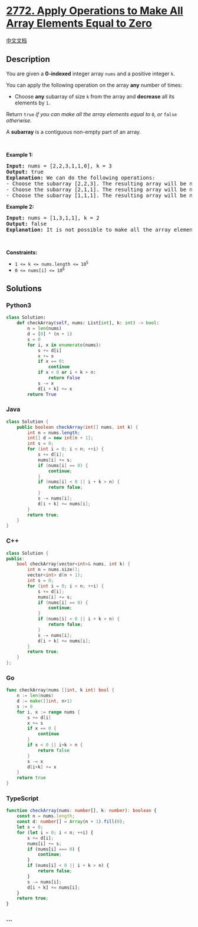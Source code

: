 # [2772. Apply Operations to Make All Array Elements Equal to Zero](https://leetcode.com/problems/apply-operations-to-make-all-array-elements-equal-to-zero)

[中文文档](/solution/2700-2799/2772.Apply%20Operations%20to%20Make%20All%20Array%20Elements%20Equal%20to%20Zero/README.md)

## Description

<p>You are given a <strong>0-indexed</strong> integer array <code>nums</code> and a positive integer <code>k</code>.</p>

<p>You can apply the following operation on the array <strong>any</strong> number of times:</p>

<ul>
	<li>Choose <strong>any</strong> subarray of size <code>k</code> from the array and <strong>decrease</strong> all its elements by <code>1</code>.</li>
</ul>

<p>Return <code>true</code><em> if you can make all the array elements equal to </em><code>0</code><em>, or </em><code>false</code><em> otherwise</em>.</p>

<p>A <strong>subarray</strong> is a contiguous non-empty part of an array.</p>

<p>&nbsp;</p>
<p><strong class="example">Example 1:</strong></p>

<pre>
<strong>Input:</strong> nums = [2,2,3,1,1,0], k = 3
<strong>Output:</strong> true
<strong>Explanation:</strong> We can do the following operations:
- Choose the subarray [2,2,3]. The resulting array will be nums = [<strong><u>1</u></strong>,<strong><u>1</u></strong>,<strong><u>2</u></strong>,1,1,0].
- Choose the subarray [2,1,1]. The resulting array will be nums = [1,1,<strong><u>1</u></strong>,<strong><u>0</u></strong>,<strong><u>0</u></strong>,0].
- Choose the subarray [1,1,1]. The resulting array will be nums = [<u><strong>0</strong></u>,<u><strong>0</strong></u>,<u><strong>0</strong></u>,0,0,0].
</pre>

<p><strong class="example">Example 2:</strong></p>

<pre>
<strong>Input:</strong> nums = [1,3,1,1], k = 2
<strong>Output:</strong> false
<strong>Explanation:</strong> It is not possible to make all the array elements equal to 0.
</pre>

<p>&nbsp;</p>
<p><strong>Constraints:</strong></p>

<ul>
	<li><code>1 &lt;= k &lt;= nums.length &lt;= 10<sup>5</sup></code></li>
	<li><code>0 &lt;= nums[i] &lt;= 10<sup>6</sup></code></li>
</ul>

## Solutions

<!-- tabs:start -->

### **Python3**

```python
class Solution:
    def checkArray(self, nums: List[int], k: int) -> bool:
        n = len(nums)
        d = [0] * (n + 1)
        s = 0
        for i, x in enumerate(nums):
            s += d[i]
            x += s
            if x == 0:
                continue
            if x < 0 or i + k > n:
                return False
            s -= x
            d[i + k] += x
        return True
```

### **Java**

```java
class Solution {
    public boolean checkArray(int[] nums, int k) {
        int n = nums.length;
        int[] d = new int[n + 1];
        int s = 0;
        for (int i = 0; i < n; ++i) {
            s += d[i];
            nums[i] += s;
            if (nums[i] == 0) {
                continue;
            }
            if (nums[i] < 0 || i + k > n) {
                return false;
            }
            s -= nums[i];
            d[i + k] += nums[i];
        }
        return true;
    }
}
```

### **C++**

```cpp
class Solution {
public:
    bool checkArray(vector<int>& nums, int k) {
        int n = nums.size();
        vector<int> d(n + 1);
        int s = 0;
        for (int i = 0; i < n; ++i) {
            s += d[i];
            nums[i] += s;
            if (nums[i] == 0) {
                continue;
            }
            if (nums[i] < 0 || i + k > n) {
                return false;
            }
            s -= nums[i];
            d[i + k] += nums[i];
        }
        return true;
    }
};
```

### **Go**

```go
func checkArray(nums []int, k int) bool {
	n := len(nums)
	d := make([]int, n+1)
	s := 0
	for i, x := range nums {
		s += d[i]
		x += s
		if x == 0 {
			continue
		}
		if x < 0 || i+k > n {
			return false
		}
		s -= x
		d[i+k] += x
	}
	return true
}
```

### **TypeScript**

```ts
function checkArray(nums: number[], k: number): boolean {
    const n = nums.length;
    const d: number[] = Array(n + 1).fill(0);
    let s = 0;
    for (let i = 0; i < n; ++i) {
        s += d[i];
        nums[i] += s;
        if (nums[i] === 0) {
            continue;
        }
        if (nums[i] < 0 || i + k > n) {
            return false;
        }
        s -= nums[i];
        d[i + k] += nums[i];
    }
    return true;
}
```

### **...**

```

```

<!-- tabs:end -->
